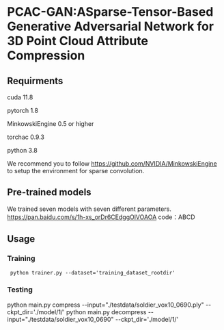 #  PCAC-GAN:ASparse-Tensor-Based Generative Adversarial Network for 3D Point Cloud Attribute Compression

## Requirments
cuda 11.8

pytorch 1.8

MinkowskiEngine 0.5 or higher

torchac 0.9.3

python 3.8

We recommend you to follow https://github.com/NVIDIA/MinkowskiEngine to setup the environment for sparse convolution. 


## Pre-trained models
We trained seven models with seven different parameters.
https://pan.baidu.com/s/1h-xs_orDr6CEdggOlVOAOA 
code：ABCD

## Usage

### Training
```shell
 python trainer.py --dataset='training_dataset_rootdir'
```

### Testing

python main.py compress --input="./testdata/soldier_vox10_0690.ply" --ckpt_dir='./model/1/'
python main.py decompress --input="./testdata/soldier_vox10_0690" --ckpt_dir='./model/1/'

